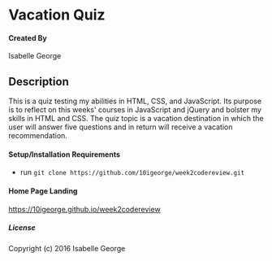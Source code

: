 # Vacation Quiz

#### Created By
Isabelle George

## Description
This is a quiz testing my abilities in HTML, CSS, and JavaScript. Its purpose is to reflect on this weeks' courses in JavaScript and jQuery and bolster my skills in HTML and CSS. The quiz topic is a vacation destination in which the user will answer five questions and in return will receive a vacation recommendation.

#### Setup/Installation Requirements

* run `git clone https://github.com/10igeorge/week2codereview.git`

#### Home Page Landing
https://10igeorge.github.io/week2codereview

##### License

Copyright (c) 2016 Isabelle George
